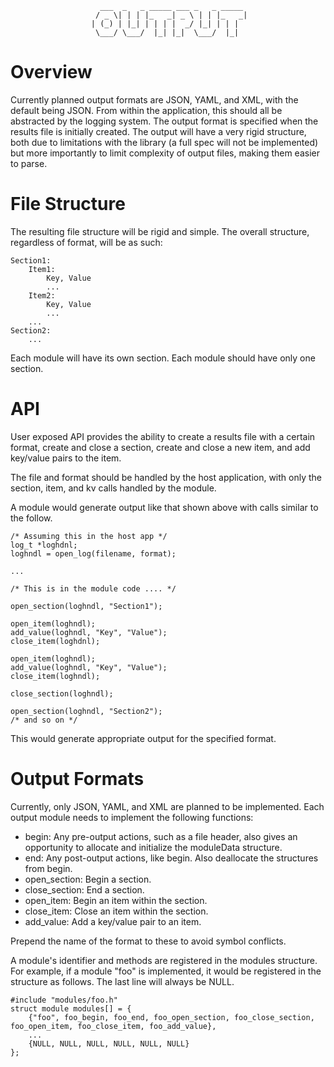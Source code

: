                         ___  _   _ _____ ___ _   _ _____ 
                       / _ \| | | |_   _| _ \ | | |_   _|
                      | (_) | |_| | | | |  _/ |_| | | |  
                       \___/ \___/  |_| |_|  \___/  |_|  
                                                         

# Overview

Currently planned output formats are JSON, YAML, and XML, with the default being JSON. From within the application, this should all be abstracted by the logging system. The output format is specified when the results file is initially created. The output will have a very rigid structure, both due to limitations with the library (a full spec will not be implemented) but more importantly to limit complexity of output files, making them easier to parse.

# File Structure

The resulting file structure will be rigid and simple. The overall structure, regardless of format, will be as such:

    Section1:
        Item1:
            Key, Value
            ...
        Item2:
            Key, Value
            ...
        ...
    Section2:
        ...

Each module will have its own section. Each module should have only one section. 

# API

User exposed API provides the ability to create a results file with a certain format, create and close a section, create and close a new item, and add key/value pairs to the item. 

The file and format should be handled by the host application, with only the section, item, and kv calls handled by the module. 

A module would generate output like that shown above with calls similar to the follow.

    /* Assuming this in the host app */
    log_t *loghdnl;
    loghndl = open_log(filename, format);
    
    ...
    
    /* This is in the module code .... */

    open_section(loghndl, "Section1");

    open_item(loghndl);
    add_value(loghndl, "Key", "Value");
    close_item(loghdnl);

    open_item(loghndl);
    add_value(loghndl, "Key", "Value");
    close_item(loghndl);

    close_section(loghndl);

    open_section(loghndl, "Section2");
    /* and so on */

This would generate appropriate output for the specified format. 

# Output Formats

Currently, only JSON, YAML, and XML are planned to be implemented. Each output module needs to implement the following functions:

- begin: Any pre-output actions, such as a file header, also gives an opportunity to allocate and initialize the moduleData structure.
- end: Any post-output actions, like begin. Also deallocate the structures from begin.
- open_section: Begin a section. 
- close_section: End a section. 
- open_item: Begin an item within the section.      
- close_item: Close an item within the section. 
- add_value: Add a key/value pair to an item. 


Prepend the name of the format to these to avoid symbol conflicts. 

A module's identifier and methods are registered in the modules structure. For example, if a module "foo" is implemented, it would be registered in the structure as follows. The last line will always be NULL. 

    #include "modules/foo.h"
    struct module modules[] = {
        {"foo", foo_begin, foo_end, foo_open_section, foo_close_section, foo_open_item, foo_close_item, foo_add_value},
        ...
        {NULL, NULL, NULL, NULL, NULL, NULL}
    };

